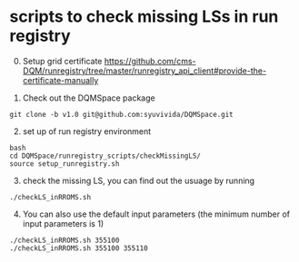 # scripts to check missing LSs in run registry
0. Setup grid certificate
https://github.com/cms-DQM/runregistry/tree/master/runregistry_api_client#provide-the-certificate-manually

1. Check out the DQMSpace package
```
git clone -b v1.0 git@github.com:syuvivida/DQMSpace.git 
```

2. set up of run registry environment
```
bash
cd DQMSpace/runregistry_scripts/checkMissingLS/
source setup_runregistry.sh
```

3. check the missing LS, you can find out the usuage by running
```
./checkLS_inRROMS.sh
```

4. You can also use the default input parameters (the minimum number of input parameters is 1)
```
./checkLS_inRROMS.sh 355100 
./checkLS_inRROMS.sh 355100 355110
```


